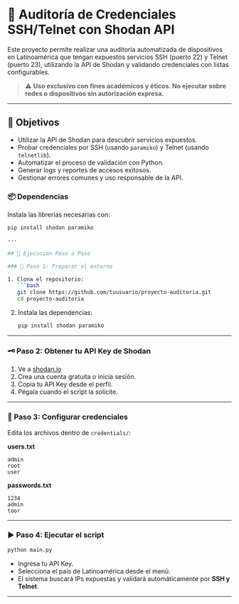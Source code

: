 # 🔐 Auditoría de Credenciales SSH/Telnet con Shodan API

Este proyecto permite realizar una auditoría automatizada de dispositivos en Latinoamérica que tengan expuestos servicios SSH (puerto 22) y Telnet (puerto 23), utilizando la API de Shodan y validando credenciales con listas configurables.

> ⚠️ **Uso exclusivo con fines académicos y éticos. No ejecutar sobre redes o dispositivos sin autorización expresa.**

---

## 🎯 Objetivos

- Utilizar la API de Shodan para descubrir servicios expuestos.
- Probar credenciales por SSH (usando `paramiko`) y Telnet (usando `telnetlib`).
- Automatizar el proceso de validación con Python.
- Generar logs y reportes de accesos exitosos.
- Gestionar errores comunes y uso responsable de la API.

### 📦 Dependencias

Instala las librerías necesarias con:

```bash
pip install shodan paramiko

---

## 🧪 Ejecución Paso a Paso

### 🔧 Paso 1: Preparar el entorno

1. Clona el repositorio:
   ```bash
   git clone https://github.com/tuusuario/proyecto-auditoria.git
   cd proyecto-auditoria
   ```

2. Instala las dependencias:
   ```bash
   pip install shodan paramiko
   ```

---

### 🗝️ Paso 2: Obtener tu API Key de Shodan

1. Ve a [shodan.io](https://www.shodan.io/)
2. Crea una cuenta gratuita o inicia sesión.
3. Copia tu API Key desde el perfil.
4. Pégala cuando el script la solicite.

---

### 📁 Paso 3: Configurar credenciales

Edita los archivos dentro de `credentials/`:

**users.txt**
```
admin
root
user
```

**passwords.txt**
```
1234
admin
toor
```

---

### ▶️ Paso 4: Ejecutar el script

```bash
python main.py
```

- Ingresa tu API Key.
- Selecciona el país de Latinoamérica desde el menú.
- El sistema buscará IPs expuestas y validará automáticamente por **SSH y Telnet**.

---
